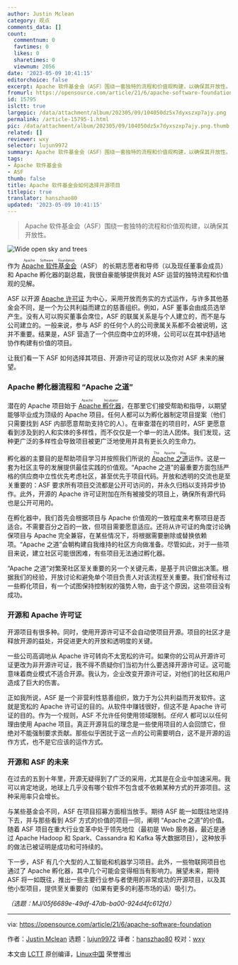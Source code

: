 ```yaml
---
author: Justin Mclean
category: 观点
comments_data: []
count:
  commentnum: 0
  favtimes: 0
  likes: 0
  sharetimes: 0
  viewnum: 2056
date: '2023-05-09 10:41:15'
editorchoice: false
excerpt: Apache 软件基金会（ASF）围绕一套独特的流程和价值观构建，以确保其开放性。
fromurl: https://opensource.com/article/21/6/apache-software-foundation
id: 15795
islctt: true
largepic: /data/attachment/album/202305/09/104050dz5x7dyxszxp7ajy.png
permalink: /article-15795-1.html
pic: /data/attachment/album/202305/09/104050dz5x7dyxszxp7ajy.png.thumb.jpg
related: []
reviewer: wxy
selector: lujun9972
summary: Apache 软件基金会（ASF）围绕一套独特的流程和价值观构建，以确保其开放性。
tags:
- Apache 软件基金会
- ASF
thumb: false
title: Apache 软件基金会如何选择开源项目
titlepic: true
translator: hanszhao80
updated: '2023-05-09 10:41:15'
---
```



> 
> Apache 软件基金会（ASF）围绕一套独特的流程和价值观构建，以确保其开放性。
> 
> 
> 


![](/data/attachment/album/202305/09/104050dz5x7dyxszxp7ajy.png "Wide open sky and trees")


作为 <ruby> <a href="https://www.apache.org/">  Apache 软件基金会 </a> <rt>  Apache Software Foundation </rt></ruby>（ASF） 的长期志愿者和导师（以及现任董事会成员）和 Apache 孵化器的副总裁，我很自豪能够提供我对 ASF 运营的独特流程和价值观的见解。


ASF 以开源 [Apache 许可证](https://www.apache.org/licenses/LICENSE-2.0) 为中心，采用开放而务实的方式运作，与许多其他基金会不同，是一个为公共利益而建立的慈善组织。例如，ASF 董事会由成员选举产生。没有人可以购买董事会席位，ASF 的联属关系是与个人建立的，而不是与公司建立的。一般来说，参与 ASF 的任何个人的公司隶属关系都不会被说明，这并不重要。结果是，ASF 营造了一个供应商中立的环境，公司可以在其中舒适地协作构建有价值的项目。


让我们看一下 ASF 如何选择其项目、开源许可证的现状以及你对 ASF 未来的展望。


### Apache 孵化器流程和 “Apache 之道”


潜在的 Apache 项目始于 <ruby> <a href="https://incubator.apache.org/">  Apache 孵化器 </a> <rt>  Apache Incubator </rt></ruby>，在那里它们接受帮助和指导，以期望能够毕业成为顶级的 Apache 项目。任何人都可以为孵化器制定项目提案（他们只需要找到 ASF 内部愿意帮助支持它的人）。在审查潜在的项目时，ASF 更愿意看到涉及到的人和实体的多样性，而不仅仅是一个单一的法人团体。我们发现，这种更广泛的多样性会导致项目被更广泛地使用并具有更长久的生命力。


孵化器的主要目的是帮助项目学习并按照我们所说的 <ruby> <a href="https://apache.org/theapacheway/">  Apache 之道 </a> <rt>  The Apache Way </rt></ruby> 运作。这是一套为社区主导的发展提供最佳实践的价值观。“Apache 之道”的最重要方面包括严格的供应商中立性优先考虑社区，甚至优先于项目代码。开放和透明的交流也是至关重要的：ASF 要求所有项目交流都是公开可访问的，并永久归档以支持异步协作。此外，开源的 Apache 许可证附加在所有被接受的项目上，确保所有源代码也是公开可用的。


在孵化器中，我们首先会根据项目与 Apache 价值观的一致程度来考察项目是否适合。不需要百分之百的一致，但项目需要愿意适应。还将从许可证的角度讨论确保项目与 Apache 完全兼容，在某些情况下，将根据需要删除或替换依赖项。“Apache 之道”会朝构建自我维持的社区方向做准备。尽管如此，对于一些项目来说，建立社区可能很困难，有些项目无法通过孵化器。


“Apache 之道”对繁荣社区至关重要的另一个关键元素，是基于共识做出决策。根据我们的经验，开放讨论和避免单个项目负责人对该流程至关重要。我们曾经有过一些孵化项目，有一个试图保持控制权的强势人物，由于这个原因，这些项目没有成功。


### 开源和 Apache 许可证


开源项目有很多种。同时，使用开源许可证不会自动使项目开源。项目的社区才是释放开源的益处，并促进更大的开放和透明度的关键。


一些公司高调地从 Apache 许可转向不太宽松的许可。如果你的公司从开源许可证更改为非开源许可证，我不得不质疑你们当初为什么要选择开源许可证。这可能意味着商业模式不适合开源。我认为，企业改变开源许可证，对他们的社区和用户造成了巨大的伤害。


正如我所说，ASF 是一个非营利性慈善组织，致力于为公共利益而开发软件。这就是宽松的 Apache 许可证的目的。从软件中赚钱很好，但这不是 Apache 许可证的目的。作为一个规则，ASF 不允许任何使用领域限制。*任何人* 都可以以任何理由使用 Apache 项目。真正开源背后的理念是一些使用项目的人会回馈它，但绝对不能强制要求贡献。那些似乎困扰于这一点的公司需要明白，这不是开源的运作方式，也不是它应该的运作方式。


### 开源和 ASF 的未来


在过去的五到十年里，开源无疑得到了广泛的采用，尤其是在企业中加速采用。我可以肯定地说，地球上几乎没有哪个软件不包含或不依赖某种方式的开源项目。这种采用率只会增长。


与某些基金会不同，ASF 在项目招募方面相当放手。期待 ASF 能一如既往地坚持下去，并与那些看到 ASF 方式的价值的项目一同，阐明 “Apache 之道”的价值。随着 ASF 项目在重大行业变革中处于领先地位（最初是 Web 服务器，最近是通过 Apache Hadoop 和 Spark、Cassandra 和 Kafka 等大数据项目），这种放手的做法已被证明是成功和可持续的。


下一步，ASF 有几个大型的人工智能和机器学习项目。此外，一些物联网项目也通过了 Apache 孵化器，其中几个可能会变得相当有影响力。展望未来，期待 ASF 将一如既往，推出一些主要行业参与者使用的非常成功的开源项目，以及其他小型项目，提供至关重要的（如果有更多的利基市场的话）吸引力。


*（选题：MJ/05f6689e-49df-47db-ba00-924d4fc612fd）*




---


via: <https://opensource.com/article/21/6/apache-software-foundation>


作者：[Justin Mclean](https://opensource.com/users/justin-mclean) 选题：[lujun9972](https://github.com/lujun9972) 译者：[hanszhao80](https://github.com/hanszhao80) 校对：[wxy](https://github.com/wxy)


本文由 [LCTT](https://github.com/LCTT/TranslateProject) 原创编译，[Linux中国](https://linux.cn/) 荣誉推出
